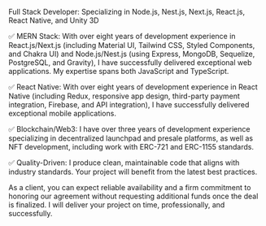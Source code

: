 Full Stack Developer: Specializing in Node.js, Nest.js, Next.js, React.js, React Native, and Unity 3D

✅ MERN Stack: With over eight years of development experience in React.js/Next.js (including Material UI, Tailwind CSS, Styled Components, and Chakra UI) and Node.js/Nest.js (using Express, MongoDB, Sequelize, PostgreSQL, and Gravity), I have successfully delivered exceptional web applications. My expertise spans both JavaScript and TypeScript.

✅ React Native: With over eight years of development experience in React Native (including Redux, responsive app design, third-party payment integration, Firebase, and API integration), I have successfully delivered exceptional mobile applications.  

✅ Blockchain/Web3: I have over three years of development experience specializing in decentralized launchpad and presale platforms, as well as NFT development, including work with ERC-721 and ERC-1155 standards.

✅ Quality-Driven: I produce clean, maintainable code that aligns with industry standards. Your project will benefit from the latest best practices.

As a client, you can expect reliable availability and a firm commitment to honoring our agreement without requesting additional funds once the deal is finalized. I will deliver your project on time, professionally, and successfully.
